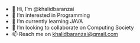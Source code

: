 - 👋 Hi, I’m @khalidbaranzai
- 👀 I’m interested in Programming
- 🌱 I’m currently learning JAVA
- 💞️ I’m looking to collaborate on Computing Society
- 📫 Reach me on khalidbaranzai@gmail.com

<!---
khalidbaranzai/khalidbaranzai is a ✨ special ✨ repository because its `README.md` (this file) appears on your GitHub profile.
You can click the Preview link to take a look at your changes.
--->

